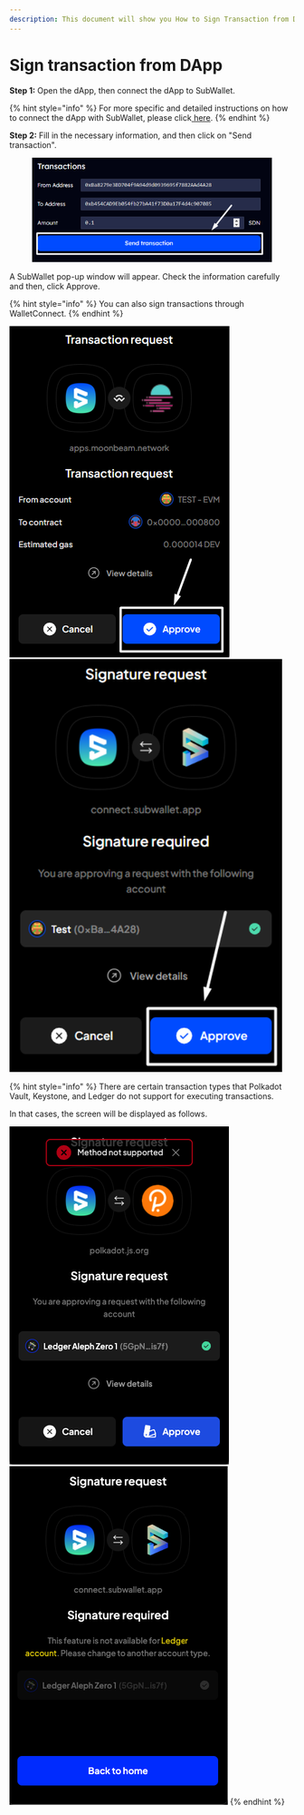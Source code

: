 ```yaml
---
description: This document will show you How to Sign Transaction from DApp
---
```


# Sign transaction from DApp

**Step 1:** Open the dApp, then connect the dApp to SubWallet.

{% hint style="info" %}
For more specific and detailed instructions on how to connect the dApp with SubWallet, please click[ here](./).
{% endhint %}

**Step 2:** Fill in the necessary information, and then click on "Send transaction".

<div align="left">

<figure><img src="../../.gitbook/assets/image (140).png" alt=""><figcaption></figcaption></figure>

</div>

A SubWallet pop-up window will appear. Check the information carefully and then, click Approve.

{% hint style="info" %}
You can also sign transactions through WalletConnect.
{% endhint %}

![](<../../.gitbook/assets/image (83).png>)![](<../../.gitbook/assets/image (46).png>)

{% hint style="info" %}
There are certain transaction types that Polkadot Vault, Keystone, and Ledger do not support for executing transactions.

In that cases, the screen will be displayed as follows.

![](<../../.gitbook/assets/image (50).png>)![](<../../.gitbook/assets/image (51).png>)
{% endhint %}
